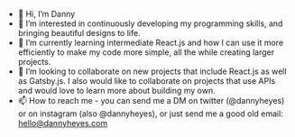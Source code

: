 - 👋 Hi, I’m Danny 
- 👀 I’m interested in continuously developing my programming skills, and bringing beautiful designs to life. 
- 🌱 I’m currently learning intermediate React.js and how I can use it more efficiently to make my code more simple, all the while creating larger projects. 
- 💞️ I’m looking to collaborate on new projects that include React.js as well as Gatsby.js. I also would like to collaborate on projects that use APIs and would love to learn more about building my own.
- 📫 How to reach me - you can send me a DM on twitter (@dannyheyes) or on instagram (also @dannyheyes), or just send me a good old email: hello@dannyheyes.com 

<!---
DannyHeyes/DannyHeyes is a ✨ special ✨ repository because its `README.md` (this file) appears on your GitHub profile.
You can click the Preview link to take a look at your changes.
--->
